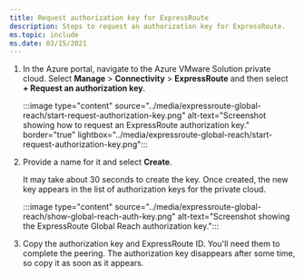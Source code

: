 ```yaml
---
title: Request authorization key for ExpressRoute
description: Steps to request an authorization key for ExpressRoute.
ms.topic: include
ms.date: 03/15/2021
---
```


<!-- used in tutorial-expressroute-global-reach-private-cloud.md and create-ipsec-tunnel.md -->

1. In the Azure portal, navigate to the Azure VMware Solution private cloud. Select **Manage** > **Connectivity** > **ExpressRoute** and then select **+ Request an authorization key**.

   :::image type="content" source="../media/expressroute-global-reach/start-request-authorization-key.png" alt-text="Screenshot showing how to request an ExpressRoute authorization key." border="true" lightbox="../media/expressroute-global-reach/start-request-authorization-key.png":::

1. Provide a name for it and select **Create**.

   It may take about 30 seconds to create the key. Once created, the new key appears in the list of authorization keys for the private cloud.

   :::image type="content" source="../media/expressroute-global-reach/show-global-reach-auth-key.png" alt-text="Screenshot showing the ExpressRoute Global Reach authorization key.":::
  
1. Copy the authorization key and ExpressRoute ID. You'll need them to complete the peering. The authorization key disappears after some time, so copy it as soon as it appears.

